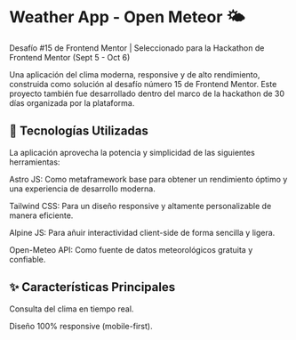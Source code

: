 # Weather App - Open Meteor 🌤️

Desafío #15 de Frontend Mentor | Seleccionado para la Hackathon de Frontend Mentor (Sept 5 - Oct 6)

Una aplicación del clima moderna, responsive y de alto rendimiento, construida como solución al desafío número 15 de Frontend Mentor. Este proyecto también fue desarrollado dentro del marco de la hackathon de 30 días organizada por la plataforma.

## 🚀 Tecnologías Utilizadas

La aplicación aprovecha la potencia y simplicidad de las siguientes herramientas:

Astro JS: Como metaframework base para obtener un rendimiento óptimo y una experiencia de desarrollo moderna.

Tailwind CSS: Para un diseño responsive y altamente personalizable de manera eficiente.

Alpine JS: Para añuir interactividad client-side de forma sencilla y ligera.

Open-Meteo API: Como fuente de datos meteorológicos gratuita y confiable.

## ✨ Características Principales

Consulta del clima en tiempo real.

Diseño 100% responsive (mobile-first).